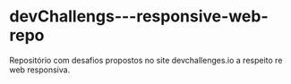 # devChallengs---responsive-web-repo
Repositório com desafios propostos no site devchallenges.io a respeito re web responsiva.
